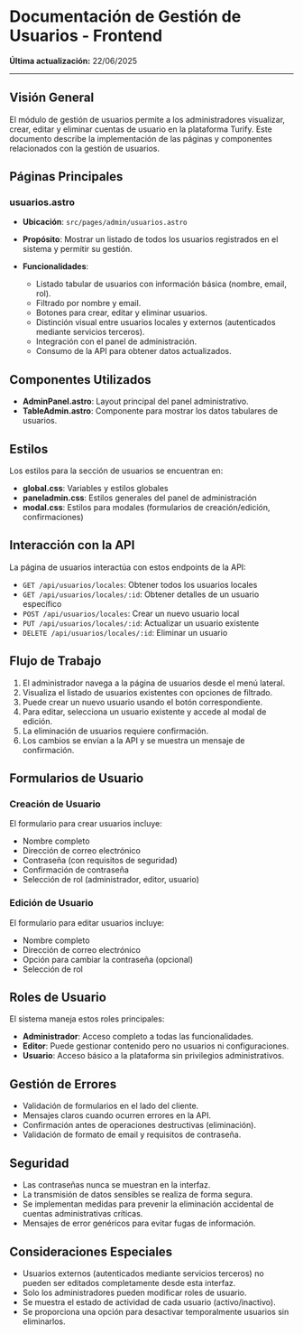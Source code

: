# Documentación de Gestión de Usuarios - Frontend

**Última actualización:** 22/06/2025

---

## Visión General

El módulo de gestión de usuarios permite a los administradores visualizar, crear, editar y eliminar cuentas de usuario en la plataforma Turify. Este documento describe la implementación de las páginas y componentes relacionados con la gestión de usuarios.

## Páginas Principales

### usuarios.astro

- **Ubicación**: `src/pages/admin/usuarios.astro`
- **Propósito**: Mostrar un listado de todos los usuarios registrados en el sistema y permitir su gestión.

- **Funcionalidades**:
  - Listado tabular de usuarios con información básica (nombre, email, rol).
  - Filtrado por nombre y email.
  - Botones para crear, editar y eliminar usuarios.
  - Distinción visual entre usuarios locales y externos (autenticados mediante servicios terceros).
  - Integración con el panel de administración.
  - Consumo de la API para obtener datos actualizados.

## Componentes Utilizados

- **AdminPanel.astro**: Layout principal del panel administrativo.
- **TableAdmin.astro**: Componente para mostrar los datos tabulares de usuarios.

## Estilos

Los estilos para la sección de usuarios se encuentran en:
- **global.css**: Variables y estilos globales
- **paneladmin.css**: Estilos generales del panel de administración
- **modal.css**: Estilos para modales (formularios de creación/edición, confirmaciones)

## Interacción con la API

La página de usuarios interactúa con estos endpoints de la API:

- `GET /api/usuarios/locales`: Obtener todos los usuarios locales
- `GET /api/usuarios/locales/:id`: Obtener detalles de un usuario específico
- `POST /api/usuarios/locales`: Crear un nuevo usuario local
- `PUT /api/usuarios/locales/:id`: Actualizar un usuario existente
- `DELETE /api/usuarios/locales/:id`: Eliminar un usuario

## Flujo de Trabajo

1. El administrador navega a la página de usuarios desde el menú lateral.
2. Visualiza el listado de usuarios existentes con opciones de filtrado.
3. Puede crear un nuevo usuario usando el botón correspondiente.
4. Para editar, selecciona un usuario existente y accede al modal de edición.
5. La eliminación de usuarios requiere confirmación.
6. Los cambios se envían a la API y se muestra un mensaje de confirmación.

## Formularios de Usuario

### Creación de Usuario

El formulario para crear usuarios incluye:
- Nombre completo
- Dirección de correo electrónico
- Contraseña (con requisitos de seguridad)
- Confirmación de contraseña
- Selección de rol (administrador, editor, usuario)

### Edición de Usuario

El formulario para editar usuarios incluye:
- Nombre completo
- Dirección de correo electrónico
- Opción para cambiar la contraseña (opcional)
- Selección de rol

## Roles de Usuario

El sistema maneja estos roles principales:
- **Administrador**: Acceso completo a todas las funcionalidades.
- **Editor**: Puede gestionar contenido pero no usuarios ni configuraciones.
- **Usuario**: Acceso básico a la plataforma sin privilegios administrativos.

## Gestión de Errores

- Validación de formularios en el lado del cliente.
- Mensajes claros cuando ocurren errores en la API.
- Confirmación antes de operaciones destructivas (eliminación).
- Validación de formato de email y requisitos de contraseña.

## Seguridad

- Las contraseñas nunca se muestran en la interfaz.
- La transmisión de datos sensibles se realiza de forma segura.
- Se implementan medidas para prevenir la eliminación accidental de cuentas administrativas críticas.
- Mensajes de error genéricos para evitar fugas de información.

## Consideraciones Especiales

- Usuarios externos (autenticados mediante servicios terceros) no pueden ser editados completamente desde esta interfaz.
- Solo los administradores pueden modificar roles de usuario.
- Se muestra el estado de actividad de cada usuario (activo/inactivo).
- Se proporciona una opción para desactivar temporalmente usuarios sin eliminarlos.
